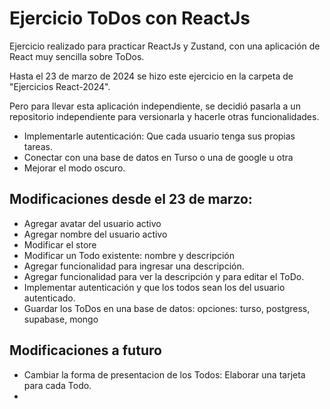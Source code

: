 # Ejercicio ToDos con ReactJs

Ejercicio realizado para practicar ReactJs y Zustand, con una aplicación de React muy sencilla sobre ToDos.

Hasta el 23 de marzo de 2024 se hizo este ejercicio en la carpeta de "Ejercicios React-2024".

Pero para llevar esta aplicación independiente, se decidió pasarla a un repositorio independiente para versionarla y hacerle otras funcionalidades.

- Implementarle autenticación: Que cada usuario tenga sus propias tareas.
- Conectar con una base de datos en Turso o una de google u otra
- Mejorar el modo oscuro.

## Modificaciones desde el 23 de marzo:

- Agregar avatar del usuario activo
- Agregar nombre del usuario activo
- Modificar el store
- Modificar un Todo existente: nombre y descripción
- Agregar funcionalidad para ingresar una descripción.
- Agregar funcionalidad para ver la descripción y para editar el ToDo.
- Implementar autenticación y que los todos sean los del usuario autenticado.
- Guardar los ToDos en una base de datos: opciones: turso, postgress, supabase, mongo

## Modificaciones a futuro

- Cambiar la forma de presentacion de los Todos: Elaborar una tarjeta para cada Todo.
- 

